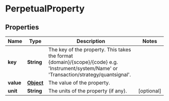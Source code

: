 

# PerpetualProperty

## Properties

Name | Type | Description | Notes
------------ | ------------- | ------------- | -------------
**key** | **String** | The key of the property. This takes the format {domain}/{scope}/{code} e.g. &#39;Instrument/system/Name&#39; or &#39;Transaction/strategy/quantsignal&#39;. | 
**value** | [**Object**](.md) | The value of the property. | 
**unit** | **String** | The units of the property (if any). |  [optional]



